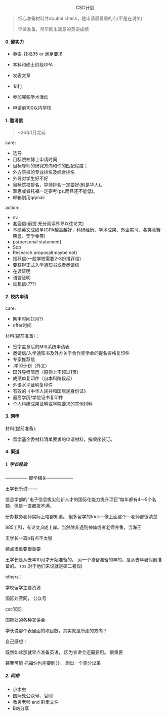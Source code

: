 <center>CSC计划</center>

> 细心准备材料并double check，是申请最看重的点(不是在说笑)
>
> 早做准备，尽早刷出满意的英语成绩





#### 0. 硬实力

+ 英语-托福95 or 满足要求
+ 本科和硕士阶段GPA
+ 发表文章
+ 专利
+ 参加哪些学术活动



+ 申请前100以内学校





#### 1. 邀请信

> ~26年1月之前

care:

+ 选导
+ 目标院校博士申请时间
+ 目标导师的研究方向和你的匹配程度；
+ 外方院校的专业排名及综合排名
+ 外导对学生好不好
+ 目标院校排名，导师排名一定要好(别是华人)。
+ 雅思或者托福一定要考(ps.而且还不能低)。
+ 邮箱别用qqmail



action: 

+ cv
+ 套瓷信(前提:充分阅读外导以往论文)
+ 本硕英文成绩单(GPA越高越好，科研经历、学术成果、外企实习、各类竞赛荣誉、奖学金等)
+ ps(personal statement)
+ Sop
+ Research proposal(maybe not)
+ 推荐信(一般学校需要2-3份推荐信)
+ 要获得正式入学通知书或者邀请信
+ 在读证明
+ 语言证明
+ 动机信(???)













#### 2. 校内申请

care:

+ 网申时间(2月?)
+ offer时间





材料(提前准备)：

+ 签字盖章后的MIS系统申请表
+ 邀请信/入学通知书及外方关于合作奖学金的提名资格复印件
+ 专家推荐信
+ .学习计划（外文）
+ 国外导师简历（原则上不超过1页）
+ 成绩单复印件（自本科阶段起）
+ 外语水平证明复印件
+ 有效的《中华人民共和国居民身份证》
+ 最高学历/学位证书复印件
+ 个人科研成果证明或学院要求的其他材料







#### 3. 网申



材料(提前准备):

+ 留学基金委材料清单要求的申请材料，按顺序装订。

  

  





#### 4. 渠道

##### 1. 学长经验



————— 留学相关——————



王学长所说——:



信息学部的“电子信息拔尖创新人才的国际化能力提升项目”每年都有4～5个名额，但是一直都报不满。



研办教务老师实际上啥都知道。 很多留学的trick—像上面这个—老师都很清楚



985工科，有论文,8成上岸。当然除非遇到神仙或者老师养鱼，当海王



王学长一篇b有点不太够



绩点很重要很重要



王学长是从去年10月才开始准备的。 另一个准备准备的早的，是从去年暑假前准备的。 (ps.对于他们来说就是研二暑假)















others：

学校留学主要资源

国际处官网， 公众号

csc官网

国际处的各种宣讲会





学长说那个表里面的项目数，其实就是所走的方向？ 









自己感想：

既然如此那就早点准备英语， 因为宣讲会还需要用。 很重要







甚至可能 托福你也需要刷分。 刷出一个高分出来









##### 2. 网络



+ 小木虫
+ 国际处公众号、官网
+ 教务老师 and 群里文件
+ B站分享
